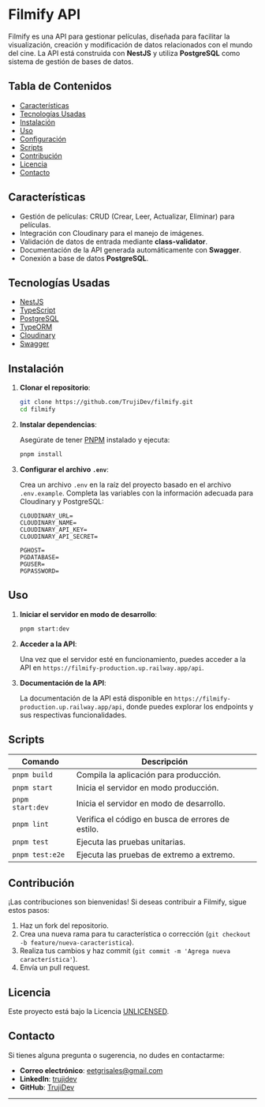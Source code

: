 # Filmify API

Filmify es una API para gestionar películas, diseñada para facilitar la visualización, creación y modificación de datos relacionados con el mundo del cine. La API está construida con **NestJS** y utiliza **PostgreSQL** como sistema de gestión de bases de datos.

## Tabla de Contenidos

- [Características](#características)
- [Tecnologías Usadas](#tecnologías-usadas)
- [Instalación](#instalación)
- [Uso](#uso)
- [Configuración](#configuración)
- [Scripts](#scripts)
- [Contribución](#contribución)
- [Licencia](#licencia)
- [Contacto](#contacto)

## Características

- Gestión de películas: CRUD (Crear, Leer, Actualizar, Eliminar) para películas.
- Integración con Cloudinary para el manejo de imágenes.
- Validación de datos de entrada mediante **class-validator**.
- Documentación de la API generada automáticamente con **Swagger**.
- Conexión a base de datos **PostgreSQL**.

## Tecnologías Usadas

- [NestJS](https://nestjs.com/)
- [TypeScript](https://www.typescriptlang.org/)
- [PostgreSQL](https://www.postgresql.org/)
- [TypeORM](https://typeorm.io/)
- [Cloudinary](https://cloudinary.com/)
- [Swagger](https://swagger.io/)

## Instalación

1. **Clonar el repositorio**:

   ```bash
   git clone https://github.com/TrujiDev/filmify.git
   cd filmify
   ```

2. **Instalar dependencias**:

   Asegúrate de tener [PNPM](https://pnpm.js.org/) instalado y ejecuta:

   ```bash
   pnpm install
   ```

3. **Configurar el archivo `.env`**:

   Crea un archivo `.env` en la raíz del proyecto basado en el archivo `.env.example`. Completa las variables con la información adecuada para Cloudinary y PostgreSQL:

   ```plaintext
   CLOUDINARY_URL=
   CLOUDINARY_NAME=
   CLOUDINARY_API_KEY=
   CLOUDINARY_API_SECRET=
   
   PGHOST=
   PGDATABASE=
   PGUSER=
   PGPASSWORD=
   ```

## Uso

1. **Iniciar el servidor en modo de desarrollo**:

   ```bash
   pnpm start:dev
   ```

2. **Acceder a la API**:

   Una vez que el servidor esté en funcionamiento, puedes acceder a la API en `https://filmify-production.up.railway.app/api`.

3. **Documentación de la API**:

   La documentación de la API está disponible en `https://filmify-production.up.railway.app/api`, donde puedes explorar los endpoints y sus respectivas funcionalidades.

## Scripts

| Comando              | Descripción                                          |
|---------------------|------------------------------------------------------|
| `pnpm build`        | Compila la aplicación para producción.               |
| `pnpm start`        | Inicia el servidor en modo producción.               |
| `pnpm start:dev`    | Inicia el servidor en modo de desarrollo.            |
| `pnpm lint`         | Verifica el código en busca de errores de estilo.   |
| `pnpm test`         | Ejecuta las pruebas unitarias.                       |
| `pnpm test:e2e`     | Ejecuta las pruebas de extremo a extremo.           |

## Contribución

¡Las contribuciones son bienvenidas! Si deseas contribuir a Filmify, sigue estos pasos:

1. Haz un fork del repositorio.
2. Crea una nueva rama para tu característica o corrección (`git checkout -b feature/nueva-caracteristica`).
3. Realiza tus cambios y haz commit (`git commit -m 'Agrega nueva característica'`).
4. Envía un pull request.

## Licencia

Este proyecto está bajo la Licencia [UNLICENSED](https://opensource.org/licenses/unlicense).

## Contacto

Si tienes alguna pregunta o sugerencia, no dudes en contactarme:

- **Correo electrónico**: [eetgrisales@gmail.com](mailto:eetgrisales@gmail.com)
- **LinkedIn**: [trujidev](https://www.linkedin.com/in/trujidev/)
- **GitHub**: [TrujiDev](https://github.com/TrujiDev)

---